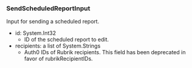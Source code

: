 ### SendScheduledReportInput
Input for sending a scheduled report.

- id: System.Int32
  - ID of the scheduled report to edit.
- recipients: a list of System.Strings
  - Auth0 IDs of Rubrik recipients. This field has been deprecated in favor of rubrikRecipientIDs.

